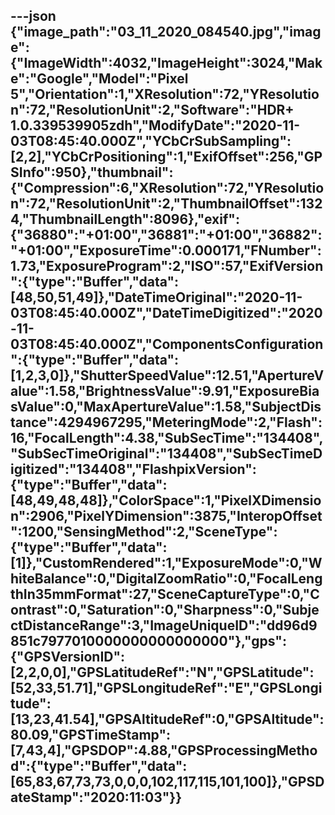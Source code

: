 ---json
{"image_path":"03_11_2020_084540.jpg","image":{"ImageWidth":4032,"ImageHeight":3024,"Make":"Google","Model":"Pixel 5","Orientation":1,"XResolution":72,"YResolution":72,"ResolutionUnit":2,"Software":"HDR+ 1.0.339539905zdh","ModifyDate":"2020-11-03T08:45:40.000Z","YCbCrSubSampling":[2,2],"YCbCrPositioning":1,"ExifOffset":256,"GPSInfo":950},"thumbnail":{"Compression":6,"XResolution":72,"YResolution":72,"ResolutionUnit":2,"ThumbnailOffset":1324,"ThumbnailLength":8096},"exif":{"36880":"+01:00","36881":"+01:00","36882":"+01:00","ExposureTime":0.000171,"FNumber":1.73,"ExposureProgram":2,"ISO":57,"ExifVersion":{"type":"Buffer","data":[48,50,51,49]},"DateTimeOriginal":"2020-11-03T08:45:40.000Z","DateTimeDigitized":"2020-11-03T08:45:40.000Z","ComponentsConfiguration":{"type":"Buffer","data":[1,2,3,0]},"ShutterSpeedValue":12.51,"ApertureValue":1.58,"BrightnessValue":9.91,"ExposureBiasValue":0,"MaxApertureValue":1.58,"SubjectDistance":4294967295,"MeteringMode":2,"Flash":16,"FocalLength":4.38,"SubSecTime":"134408","SubSecTimeOriginal":"134408","SubSecTimeDigitized":"134408","FlashpixVersion":{"type":"Buffer","data":[48,49,48,48]},"ColorSpace":1,"PixelXDimension":2906,"PixelYDimension":3875,"InteropOffset":1200,"SensingMethod":2,"SceneType":{"type":"Buffer","data":[1]},"CustomRendered":1,"ExposureMode":0,"WhiteBalance":0,"DigitalZoomRatio":0,"FocalLengthIn35mmFormat":27,"SceneCaptureType":0,"Contrast":0,"Saturation":0,"Sharpness":0,"SubjectDistanceRange":3,"ImageUniqueID":"dd96d9851c7977010000000000000000"},"gps":{"GPSVersionID":[2,2,0,0],"GPSLatitudeRef":"N","GPSLatitude":[52,33,51.71],"GPSLongitudeRef":"E","GPSLongitude":[13,23,41.54],"GPSAltitudeRef":0,"GPSAltitude":80.09,"GPSTimeStamp":[7,43,4],"GPSDOP":4.88,"GPSProcessingMethod":{"type":"Buffer","data":[65,83,67,73,73,0,0,0,102,117,115,101,100]},"GPSDateStamp":"2020:11:03"}}
---